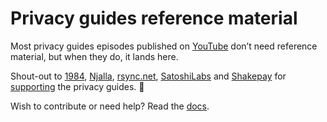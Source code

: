 # Privacy guides reference material

Most privacy guides episodes published on [YouTube](https://www.youtube.com/sunknudsen) don’t need reference material, but when they do, it lands here.

Shout-out to [1984](https://www.1984hosting.com/), [Njalla](https://njal.la/), [rsync.net](https://rsync.net/), [SatoshiLabs](https://satoshilabs.com/) and [Shakepay](https://shakepay.com/) for [supporting](https://sunknudsen.com/donate) the privacy guides. 🙌

Wish to contribute or need help? Read the [docs](./docs).
